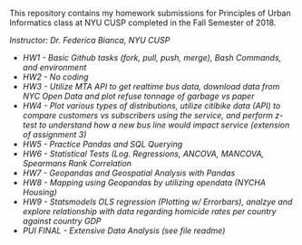 This repository contains my homework submissions for Principles of Urban Informatics class at NYU CUSP completed in the Fall Semester of 2018.

<i> Instructor: Dr. Federica Bianca, NYU CUSP 
  
  * HW1 - Basic Github tasks (fork, pull, push, merge), Bash Commands, and environment 
  * HW2 - No coding 
  * HW3 - Utilize MTA API to get realtime bus data, download data from NYC Open Data and plot refuse tonnage of garbage vs paper  
  * HW4 - Plot various types of distributions, utilize citibike data (API) to compare customers vs subscribers using the service, and perform z-test to understand how a new bus line would impact service (extension of assignment 3)
  * HW5 - Practice Pandas and SQL Querying 
  * HW6 - Statistical Tests (Log. Regressions, ANCOVA, MANCOVA, Spearmans Rank Correlation
  * HW7 - Geopandas and Geospatial Analysis with Pandas 
  * HW8 - Mapping using Geopandas by utilizing opendata (NYCHA Housing) 
  * HW9 - Statsmodels OLS regression (Plotting w/ Errorbars), analzye and explore relationship with data regarding homicide rates per country against country GDP 
  * PUI FINAL - Extensive Data Analysis (see file readme)

